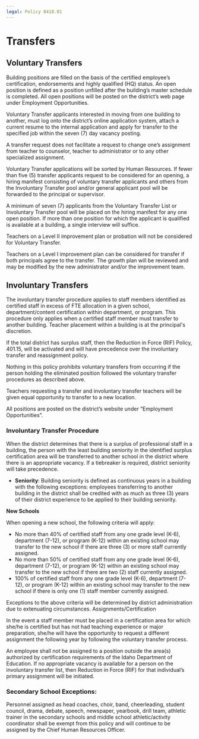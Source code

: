 ```yaml
---
legal: Policy 0410.01
---
```


# Transfers

## Voluntary Transfers
Building positions are filled on the basis of the certified employee’s certification, endorsements and highly qualified (HQ) status.  An open position is defined as a position unfilled after the building’s master schedule is completed.  All open positions will be posted on the district’s web page under Employment Opportunities.

Voluntary Transfer applicants interested in moving from one building to another, must log onto the district’s online application system, attach a current resume to the internal application and apply for transfer to the specified job within the seven (7) day vacancy posting.

A transfer request does not facilitate a request to change one’s assignment from teacher to counselor, teacher to administrator or to any other specialized assignment. 

Voluntary Transfer applications will be sorted by Human Resources.  If fewer than five (5) transfer applicants request to be considered for an opening, a hiring manifest consisting of voluntary transfer applicants and others from the Involuntary Transfer pool and/or general applicant pool will be forwarded to the principal or supervisor.

A minimum of seven (7) applicants from the Voluntary Transfer List or Involuntary Transfer pool will be placed on the hiring manifest for any one open position.  If more than one position for which the applicant is qualified is available at a building, a single interview will suffice.

Teachers on a Level II improvement plan or probation will not be considered for Voluntary Transfer.

Teachers on a Level I improvement plan can be considered for transfer if both principals agree to the transfer.  The growth plan will be reviewed and may be modified by the new administrator and/or the improvement team.

## Involuntary Transfers
The involuntary transfer procedure applies to staff members identified as certified staff in excess of FTE allocation in a given school, department/content certification within department, or program.  This procedure only applies when a certified staff member must transfer to another building.  Teacher placement within a building is at the principal's discretion.

If the total district has surplus staff, then the Reduction in Force (RIF) Policy, 401.15, will be activated and will have precedence over the involuntary transfer and reassignment policy.

Nothing in this policy prohibits voluntary transfers from occurring if the person holding the eliminated position followed the voluntary transfer procedures as described above.

Teachers requesting a transfer and involuntary transfer teachers will be given equal opportunity to transfer to a new location.

All positions are posted on the district’s website under “Employment Opportunities”.

### Involuntary Transfer Procedure

When the district determines that there is a surplus of professional staff in a building, the person with the least building seniority in the identified surplus certification area will be transferred to another school in the district where there is an appropriate vacancy.  If a tiebreaker is required, district seniority will take precedence.

- **Seniority**: Building seniority is defined as continuous years in a building with the following exceptions:  employees transferring to another building in the district shall be credited with as much as three (3) years of their district experience to be applied to their building seniority.

**New Schools**

When opening a new school, the following criteria will apply:
- No more than 40% of certified staff from any one grade level (K-6), department (7-12), or program (K-12) within an existing school may transfer to the new school if there are three (3) or more staff currently assigned.
- No more than 50% of certified staff from any one grade level (K-6), department (7-12), or program (K-12) within an existing school may transfer to the new school if there are two (2) staff currently assigned.
- 100% of certified staff from any one grade level (K-6), department (7-12), or program (K-12) within an existing school may transfer to the new school if there is only one (1) staff member currently assigned.

Exceptions to the above criteria will be determined by district administration due to extenuating circumstances. 
Assignments/Certification

In the event a staff member must be placed in a certification area for which she/he is certified but has not had teaching experience or major preparation, she/he will have the opportunity to request a different assignment the following year by following the voluntary transfer process.

An employee shall not be assigned to a position outside the area(s) authorized by certification requirements of the Idaho Department of Education.  If no appropriate vacancy is available for a person on the involuntary transfer list, then Reduction in Force (RIF) for that individual’s primary assignment will be initiated.

### Secondary School Exceptions:

Personnel assigned as head coaches, choir, band, cheerleading, student council, drama, debate, speech, newspaper, yearbook, drill team, athletic trainer in the secondary schools and middle school athletic/activity coordinator shall be exempt from this policy and will continue to be assigned by the Chief Human Resources Officer.
